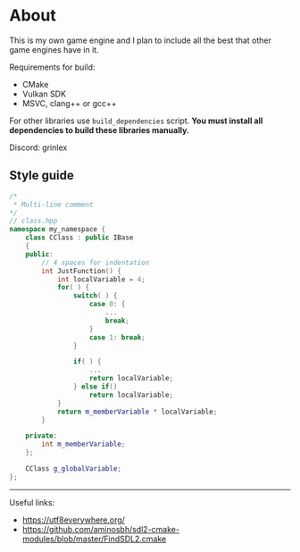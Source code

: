 # About
This is my own game engine and I plan to include all the best that other game engines have in it.

Requirements for build:
* CMake
* Vulkan SDK
* MSVC, clang++ or gcc++

For other libraries use `build_dependencies` script. **You must install all dependencies to build these libraries manually.**

Discord: grinlex

## Style guide
```cpp
/*
 * Multi-line comment
*/
// class.hpp
namespace my_namespace {
    class CClass : public IBase
    {
    public:
        // 4 spaces for indentation
        int JustFunction() {
            int localVariable = 4;
            for( ) {
                switch( ) {
                    case 0: {
                        ...
                        break;
                    }
                    case 1: break;
                }

                if( ) {
                    ...
                    return localVariable;
                } else if()
                    return localVariable;
            }
            return m_memberVariable * localVariable;
        }

    private:
        int m_memberVariable;
    };

    CClass g_globalVariable;
};
```
---
Useful links:
- https://utf8everywhere.org/
- https://github.com/aminosbh/sdl2-cmake-modules/blob/master/FindSDL2.cmake
